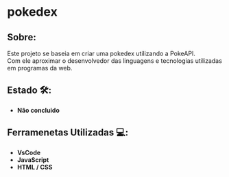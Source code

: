 # pokedex

## Sobre: 

Este projeto se baseia em criar uma pokedex utilizando a PokeAPI.<br>
Com ele aproximar o desenvolvedor das linguagens e tecnologias utilizadas em programas da web.

## Estado 🛠: 

* **Não concluido**

## Ferramenetas Utilizadas 💻: 
* **VsCode**
* **JavaScript**
* **HTML / CSS**
